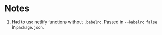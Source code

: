 # Notes
1. Had to use netlify functions without `.babelrc`. Passed in `--babelrc false` in `package.json`.
